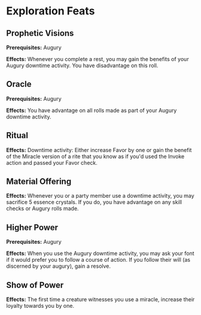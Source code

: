 # Exploration Feats

## Prophetic Visions

**Prerequisites:** Augury

**Effects:** Whenever you complete a rest, you may gain the benefits of your Augury downtime activity. You have disadvantage on this roll.

## Oracle

**Prerequisites:** Augury

**Effects:** You have advantage on all rolls made as part of your Augury downtime activity.

## Ritual

**Effects:** Downtime activity: Either increase Favor by one or gain the benefit of the Miracle version of a rite that you know as if you'd used the Invoke action and passed your Favor check.

## Material Offering

**Effects:** Whenever you or a party member use a downtime activity, you may sacrifice 5 essence crystals. If you do, you have advantage on any skill checks or Augury rolls made.

## Higher Power

**Prerequisites:** Augury

**Effects:** When you use the Augury downtime activity, you may ask your font if it would prefer you to follow a course of action. If you follow their will (as discerned by your augury), gain a resolve.

## Show of Power

**Effects:** The first time a creature witnesses you use a miracle, increase their loyalty towards you by one.
